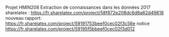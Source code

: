 Projet HMIN208 Extraction de connaissances dans les données 2017
sharelatex : https://fr.sharelatex.com/project/58f872e208dc6d8a62d49818
nouveau rapport: https://fr.sharelatex.com/project/59191753beef0cec02f3c56e
notice https://fr.sharelatex.com/project/59195f5bbeef0cec02f3d012

